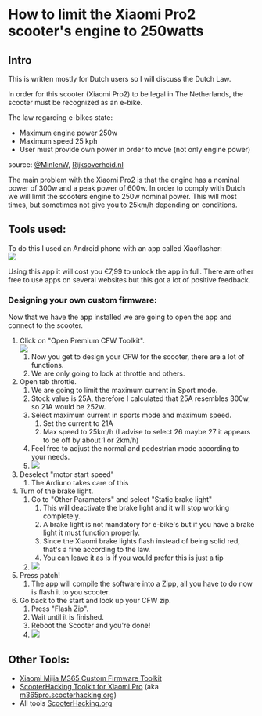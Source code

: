 # How to limit the Xiaomi Pro2 scooter's engine to 250watts

## Intro
This is written mostly for Dutch users so I will discuss the Dutch Law.

In order for this scooter (Xiaomi Pro2) to be legal in The Netherlands, the scooter must be recognized as an e-bike.

The law regarding e-bikes state:
* Maximum engine power 250w
* Maximum speed 25 kph
* User must provide own power in order to move (not only engine power)

source: [@MinIenW], [Rijksoverheid.nl]

The main problem with the Xiaomi Pro2 is that the engine has a nominal power of 300w and a peak power of 600w. In order to comply with Dutch we will limit the scooters engine to 250w nominal power. This will most times, but sometimes not give you to 25km/h depending on conditions.

## Tools used:
To do this I used an Android phone with an app called Xiaoflasher: </br> ![](assets/Tools1.png)

Using this app it will cost you €7,99 to unlock the app in full.
There are other free to use apps on several websites but this got a lot of positive feedback.

### Designing your own custom firmware:
Now that we have the app installed we are going to open the app and connect to the scooter.
1. Click on "Open Premium CFW Toolkit". </br> ![](assets/Tools2.png)
   1. Now you get to design your CFW for the scooter, there are a lot of functions. 
   2. We are only going to look at throttle and others.
2. Open tab throttle.
   1. We are going to limit the maximum current in Sport mode.
   2. Stock value is 25A, therefore I calculated that 25A resembles 300w, so 21A would be 252w.
   3. Select maximum current in sports mode and maximum speed.
      1. Set the current to 21A
      2. Max speed to 25km/h (I advise to select 26 maybe 27 it appears to be off by about 1 or 2km/h)
   4. Feel free to adjust the normal and pedestrian mode according to your needs.
   5. ![](assets/Tools3.png)
3. Deselect "motor start speed"
   1. The Ardiuno takes care of this
4. Turn of the brake light.
   1. Go to "Other Parameters" and select "Static brake light"
      1. This will deactivate the brake light and it will stop working completely.
      2. A brake light is not mandatory for e-bike's but if you have a brake light it must function properly. 
      3. Since the Xiaomi brake lights flash instead of being solid red, that's a fine according to the law. 
      4. You can leave it as is if you would prefer this is just a tip
   2. ![](assets/Tools4.png)
5. Press patch!
   1. The app will compile the software into a Zipp, all you have to do now is flash it to you scooter.
6. Go back to the start and look up your CFW zip.
   1. Press "Flash Zip".
   2. Wait until it is finished.
   3. Reboot the Scooter and you're done!
   4. ![](assets/Tools5.png)

## Other Tools:
* [Xiaomi Mijia M365 Custom Firmware Toolkit]
* [ScooterHacking Toolkit for Xiaomi Pro] (aka [m365pro.scooterhacking.org])
* All tools [ScooterHacking.org]

[@MinIenW]: https://twitter.com/MinIenW/status/1430900571209310208
[Rijksoverheid.nl]: https://www.rijksoverheid.nl/onderwerpen/fiets/vraag-en-antwoord/welke-regels-gelden-voor-mijn-elektrische-fiets-e-bike
[Xiaomi Mijia M365 Custom Firmware Toolkit]: https://m365.botox.bz
[scooterhacking.org]: https://scooterhacking.org
[m365pro.scooterhacking.org]: https://m365pro.scooterhacking.org
[ScooterHacking Toolkit for Xiaomi Pro]: https://pro.cfw.sh/
